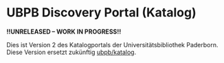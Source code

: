 # UBPB Discovery Portal (Katalog)

**!!UNRELEASED – WORK IN PROGRESS!!**

Dies ist Version 2 des Katalogportals der Universitätsbibliothek Paderborn. Diese Version ersetzt zukünftig [ubpb/katalog](https://github.com/ubpb/katalog).
